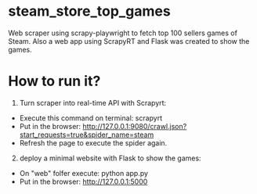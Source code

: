 # steam_store_top_games
Web scraper using scrapy-playwright to fetch top 100 sellers games of Steam. Also a web app using ScrapyRT and Flask was created to show the games.

# How to run it?

1. Turn scraper into real-time API with Scrapyrt:
  - Execute this command on terminal: scrapyrt
  - Put in the browser: http://127.0.0.1:9080/crawl.json?start_requests=true&spider_name=steam
  - Refresh the page to execute the spider again.

2. deploy a minimal website with Flask to show the games:
  - On "web" folfer execute: python app.py
  - Put in the browser: http://127.0.0.1:5000
